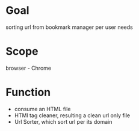 # Goal
sorting url from bookmark manager per user needs

# Scope
browser - Chrome

# Function
- consume an HTML file
- HTMl tag cleaner, resulting a clean url only file
- Url Sorter, which sort url per its domain